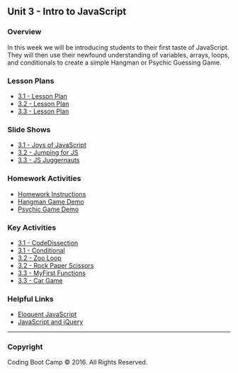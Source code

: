 ## Unit 3 - Intro to JavaScript

### Overview

In this week we will be introducing students to their first taste of JavaScript. They will then use their newfound understanding of variables, arrays, loops, and conditionals to create a simple Hangman or Psychic Guessing Game.

### Lesson Plans

* [3.1 - Lesson Plan](01-Day/01-Day-Lessonplan.md)
* [3.2 - Lesson Plan](02-Day/02-Day-Lessonplan.md)
* [3.3 - Lesson Plan](03-Day/03-Day-Lessonplan.md)

### Slide Shows

* [3.1 - Joys of JavaScript](01-Day/Slide-Shows)
* [3.2 - Jumping for JS](02-Day/Slide-Shows)
* [3.3 - JS Juggernauts](03-Day/Slide-Shows)

### Homework Activities

* [Homework Instructions](../../../01-Class-Content/03-javascript/02-Homework/Instructions/homework-instructions.md)
* [Hangman Game Demo](../../../01-Class-Content/03-javascript/02-Homework/Instructions/hangman-game-demo.mov)
* [Psychic Game Demo](../../../01-Class-Content/03-javascript/02-Homework/Instructions/psychic-game-demo.mov)

### Key Activities

* [3.1 - CodeDissection](../../../01-Class-Content/03-javascript/01-Activities/01-CodeDissection)
* [3.1 - Conditional](../../../01-Class-Content/03-javascript/01-Activities/09-ConditionalActivity)
* [3.2 - Zoo Loop](../../../01-Class-Content/03-javascript/01-Activities/18-ZooLoop)
* [3.2 - Rock Paper Scissors](../../../01-Class-Content/03-javascript/01-Activities/22-RPS-Coded)
* [3.3 - MyFirst Functions](../../../01-Class-Content/03-javascript/01-Activities/27-MyFirstFunctions)
* [3.3 - Car Game](../../../01-Class-Content/03-javascript/01-Activities/32-CarGame)

### Helpful Links

* [Eloquent JavaScript](http://eloquentjavascript.net/)
* [JavaScript and jQuery](http://www.amazon.com/JavaScript-JQuery-Interactive-Front-End-Development/dp/1118531647/ref=sr_1_1?s=books&ie=UTF8&qid=1460751938&sr=1-1)

- - -

### Copyright

Coding Boot Camp © 2016. All Rights Reserved.
